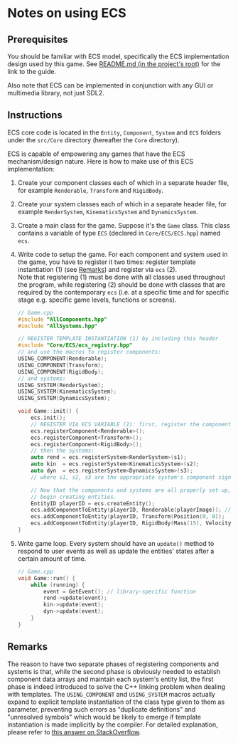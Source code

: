 # Notes on using ECS

## Prerequisites  
You should be familiar with ECS model, specifically the ECS implementation design used by this game. See [README.md (in the project's root)](/README.md) for the link to the guide.

Also note that ECS can be implemented in conjunction with any GUI or multimedia library, not just SDL2.

## Instructions  
ECS core code is located in the ``Entity``, ``Component``, ``System`` and ``ECS`` folders under the ``src/Core`` directory (hereafter the ``Core`` directory).  

ECS is capable of empowering any games that have the ECS mechanism/design nature. Here is how to make use of this ECS implementation:  
1. Create your component classes each of which in a separate header file, for example ``Renderable``, ``Transform`` and ``RigidBody``.  
2. Create your system classes each of which in a separate header file, for example ``RenderSystem``, ``KinematicsSystem`` and ``DynamicsSystem``.  
3. Create a main class for the game. Suppose it's the ``Game`` class. This class contains a variable of type ``ECS`` (declared in ``Core/ECS/ECS.hpp``) named ``ecs``.  
4. Write code to setup the game. For each component and system used in the game, you have to register it two times: register template instantiation (1) (see [Remarks](#Remarks)) and register via ``ecs`` (2).  
Note that registering (1) must be done with all classes used throughout the program, while registering (2) should be done with classes that are required by the contemporary ``ecs`` (i.e. at a specific time and for specific stage e.g. specific game levels, functions or screens).  

	```cpp
	// Game.cpp
	#include "AllComponents.hpp"
	#include "AllSystems.hpp"

	// REGISTER TEMPLATE INSTANTIATION (1) by including this header
	#include "Core/ECS/ecs_registry.hpp"
	// and use the macros to register components:
	USING_COMPONENT(Renderable);
	USING_COMPONENT(Transform);
	USING_COMPONENT(RigidBody);
	// and systems:
	USING_SYSTEM(RenderSystem);
	USING_SYSTEM(KinematicsSystem);
	USING_SYSTEM(DynamicsSystem);

	void Game::init() {
		ecs.init();
		// REGISTER VIA ECS VARIABLE (2): first, register the components:
		ecs.registerComponent<Renderable>();
		ecs.registerComponent<Transform>();
		ecs.registerComponent<RigidBody>();
		// then the systems:
		auto rend = ecs.registerSystem<RenderSystem>(s1);
		auto kin  = ecs.registerSystem<KinematicsSystem>(s2);
		auto dyn  = ecs.registerSystem<DynamicsSystem>(s3);
		// where s1, s2, s3 are the appropriate system's component signatures.

		// Now that the components and systems are all properly set up, we can
		// begin creating entities.
		EntityID playerID = ecs.createEntity();
		ecs.addComponentToEntity(playerID, Renderable(playerImage)); // just an example of how the Renderable component is supposed to be used
		ecs.addComponentToEntity(playerID, Transform(Position(0, 0));
		ecs.addComponentToEntity(playerID, RigidBody(Mass(15), Velocity(0, 0));
	}
	```
5. Write game loop. Every system should have an ``update()`` method to respond to user events as well as update the entities' states after a certain amount of time.  
	```cpp
	// Game.cpp
	void Game::run() {
		while (running) {
			event = GetEvent(); // library-specific function
			rend->update(event);
			kin->update(event);
			dyn->update(event);
		}
	}
	```

## Remarks
The reason to have two separate phases of registering components and systems is that, while the second phase is obviously needed to establish component data arrays and maintain each system's entity list, the first phase is indeed introduced to solve the C++ linking problem when dealing with templates. The ``USING_COMPONENT`` and ``USING_SYSTEM`` macros actually expand to explicit template instantiation of the class type given to them as parameter, preventing such errors as "duplicate definitions" and "unresolved symbols" which would be likely to emerge if template instantiation is made implicitly by the compiler. For detailed explanation, please refer to [this answer on StackOverflow](https://stackoverflow.com/a/59614755/13680015).
